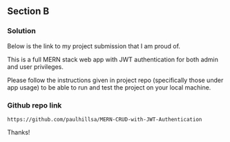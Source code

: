 ## Section B

### Solution

Below is the link to my project submission that I am proud of.

This is a full MERN stack web app with JWT authentication for both admin and user privileges. 

Please follow the instructions given in project repo (specifically those under app usage) to be able to run and test the project on your local machine. 

### Github repo link 

```
https://github.com/paulhillsa/MERN-CRUD-with-JWT-Authentication
```

Thanks!
